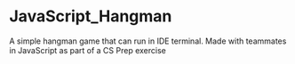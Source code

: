 # JavaScript_Hangman
A simple hangman game that can run in IDE terminal. Made with teammates in JavaScript as part of a CS Prep exercise
